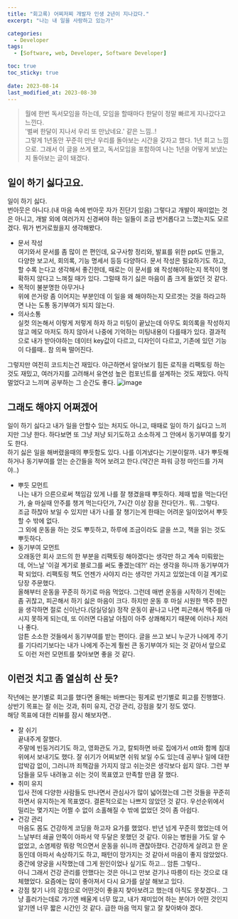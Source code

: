 ```yaml
---
title: "회고록) 어찌저찌 개발자 인생 2년이 지나갔다."
excerpt: "나는 내 일을 사랑하고 있는가"

categories:
  - Developer
tags:
  - [Software, web, Developer, Software Developer]

toc: true
toc_sticky: true
 
date: 2023-08-14
last_modified_at: 2023-08-30
---
```


>월에 한번 독서모임을 하는데, 모임을 할때마다 한달이 정말 빠르게 지나갔다고 느낀다.      
  '벌써 한달이 지나서 우리 또 만났네요.' 같은 느낌..!     
  그렇게 1년동안 꾸준히 만난 우리를 돌아보는 시간을 갖자고 했다. 1년 회고 느낌으로. 그래서 이 글을 쓰게 됐고, 독서모임을 포함하여 나는 1년을 어떻게 보냈는지 돌아보는 글이 돼겠다.

## 일이 하기 싫다고요.
일이 하기 싫다.    
번아웃은 아니다.(내 마음 속에 번아웃 자가 진단기 있음) 그렇다고 개발이 재미없는 것은 아니고, 개발 외에 여러가지 신경써야 하는 일들이 조금 번거롭다고 느꼈는지도 모르겠다. 뭐가 번거로웠을지 생각해봤다.
- 문서 작성    
    여기와서 문서를 좀 많이 쓴 편인데, 요구사항 정리와, 발표를 위한 ppt도 만들고, 다양한 보고서, 회의록, 기능 명세서 등등 다양하다. 문서 작성은 필요하기도 하고, 할 수록 는다고 생각해서 좋긴한데, 때로는 이 문서를 왜 작성해야하는지 목적이 명확하지 않다고 느껴질 때가 있다. 그럴때 하기 싫은 마음이 좀 크게 들었던 것 같다.
- 목적이 불분명한 아무거나    
    위에 쓴거랑 좀 이어지는 부분인데 이 일을 왜 해야하는지 모르겟는 것을 하라고하면 나는 도통 동기부여가 되지 않는다.
- 의사소통     
    실컷 의논해서 이렇게 저렇게 하자 하고 미팅이 끝났는데 아무도 회의록을 작성하지 않고 메모 마저도 하지 않아서 나중에 기억하는 미팅내용이 다를때가 있다. 결과적으로 내가 받아야하는 데이터 key값이 다르고, 디자인이 다르고, 기존에 있던 기능이 다를때.. 참 의욕 떨어진다.

그렇지만 여전히 코드치는건 재밌다. 야근하면서 알아보기 힘든 로직을 리팩토링 하는 것도 재밌고, 여러가지를 고려해서 유연성 높은 컴포넌트를 설계하는 것도 재밌다. 아직 멀었다고 느끼며 공부하는 그 순간도 좋다.
![image](https://github.com/sunmerrr/sunmerrr.github.io/assets/65106740/e691f86b-9238-483c-956e-dca63e57bca6)

## 그래도 해야지 어쩌겠어
일이 하기 싫다고 내가 일을 안할수 있는 처지도 아니고, 때때로 일이 하기 싫다고 느끼지만 그냥 한다. 하다보면 또 그냥 저냥 되기도하고 소소하게 그 안에서 동기부여를 찾기도 한다.    
하기 싫은 일을 해버렸을때의 뿌듯함도 있다. 나를 이겨냈다는 기분이랄까. 내가 뿌듯해하거나 동기부여를 얻는 순간들을 적어 보려고 한다.(약간은 파워 긍정 마인드를 가져야..)
- 뿌듯 모먼트     
    나는 내가 으른으로써 책임감 있게 나를 잘 챙겼을때 뿌듯하다. 제때 밥을 먹는다던가, 술 마실때 안주를 챙겨 먹는다던가, 7시간 이상 잠을 잔다던가.. 뭐.. 그렇다.    
    조금 하찮아 보일 수 있지만 내가 나를 잘 챙기는게 한때는 어려운 일이었어서 뿌듯할 수 밖에 없다.    
    그 외에 운동을 하는 것도 뿌듯하고, 하루에 조금이라도 글을 쓰고, 책을 읽는 것도 뿌듯하다. 
- 동기부여 모먼트    
    오래동안 회사 코드의 한 부분을 리팩토링 해야겠다는 생각만 하고 계속 미뤄왔는데, 어느날 '이걸 계기로 블로그를 써도 좋겠는데?!' 라는 생각을 하니까 동기부여가 팍 되었다. 리팩토링 책도 언젠가 사야지 라는 생각만 가지고 있었는데 이걸 계기로 당장 주문했다.    
    올해부터 운동을 꾸준히 하기로 마음 먹었다. 그런데 매번 운동을 시작하기 전에는 좀 귀찮고, 피곤해서 하기 싫은 마음이 크다. 하지만 운동 후 마실 시원한 맥주 한잔을 생각하면 절로 신이난다.(덩실덩실) 정작 운동이 끝나고 나면 피곤해서 맥주를 마시지 못하게 되는데, 또 이러면 다음날 아침이 아주 상쾌해지기 때문에 이러나 저러나 좋다.    
    암튼 소소한 것들에서 동기부여를 받는 편이다. 글을 쓰고 보니 누군가 나에게 주기를 기다리기보다는 내가 나에게 주는게 훨씬 큰 동기부여가 되는 것 같아서 앞으로도 이런 저런 모먼트를 찾아보면 좋을 것 같다.

## 이런것 치고 좀 열심히 산 듯?
작년에는 분기별로 회고를 했다면 올해는 바쁘다는 핑계로 반기별로 회고를 진행했다. 상반기 목표는 잘 쉬는 것과, 취미 유지, 건강 관리, 강점을 찾기 정도 였다.    
해당 목표에 대한 리뷰를 잠시 해보자면..     
- 잘 쉬기    
    끝내주게 잘했다.     
    주말에 빈둥거리기도 하고, 영화관도 가고, 칼퇴하면 바로 집에가서 ott와 함께 침대위에서 보내기도 했다. 잘 쉬기가 어찌보면 쉬워 보일 수도 있는데 공부나 일에 대한 압박감 없이, 그러니까 죄책감을 가지지 않고 쉬는것은 생각보다 쉽지 않다. 그런 부담들을 모두 내려놓고 쉬는 것이 목표였고 만족할 만큼 잘 했다.
- 취미 유지    
    입사 전에 다양한 사람들도 만나면서 관심사가 많이 넓어졌는데 그런 것들을 꾸준히하면서 유지하는게 목표였다. 결론적으로는 나쁘지 않았던 것 같다. 우선순위에서 밀리는 몇가지는 어쩔 수 없이 소홀해질 수 밖에 없었던 것이 좀 아쉽다.
- 건강 관리    
    마음도 몸도 건강하게 코딩을 하고자 요가를 했었다. 반년 넘게 꾸준히 했었는데 어느날부터 쇄골 안쪽이 아파서 약 두달은 못했던 것 같다. 이유는 병원을 가도 알 수 없었고, 소염제랑 뭐랑 먹으면서 운동을 쉬니까 괜찮아졌다. 건강하게 살려고 한 운동인데 아파서 속상하기도 하고, 패턴이 망가지는 것 같아서 마음이 좋지 않았었다. 중간에 양궁을 시작했는데 그게 원인이었나 싶기도 하고... 암튼 그렇다..     
    아니 그래서 건강 관리를 안했다는 것은 아니고 만보 걷기나 따릉이 타는 것으로 대체했었다. 요즘에는 많이 좋아져서 다시 요가를 살살 해보고 있다.
- 강점 찾기
    나의 강점으로 어떤것이 좋을지 찾아보려고 했는데 아직도 못찾겠다.. 그냥 흘러가는데로 가기엔 배울게 너무 많고, 내가 재미있어 하는 분야가 어떤 것인지 알기엔 너무 짧은 시간인 것 같다. 급한 마음 먹지 말고 잘 찾아봐야 겠다.